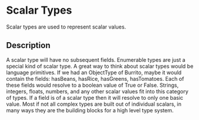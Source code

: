# Scalar Types

Scalar types are used to represent scalar values.

## Description

A scalar type will have no subsequent fields. Enumerable types are just a
special kind of scalar type. A great way to think about scalar types would be
language primitives. If we had an ObjectType of Burrito, maybe it would contain
the fields: hasBeans, hasRice, hasGreens, hasTomatoes. Each of these fields
would resolve to a boolean value of True or False. Strings, integers, floats,
numbers, and any other scalar values fit into this category of types. If a field
is of a scalar type then it will resolve to only one basic value. Most if not
all complex types are built out of individual scalars, in many ways they are the
building blocks for a high level type system.
